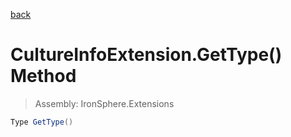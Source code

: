 ﻿

[back](/IronSphere.Extensions/types/CultureInfoExtension)

# CultureInfoExtension.GetType() Method

> Assembly: IronSphere.Extensions

```csharp
Type GetType()
```



 